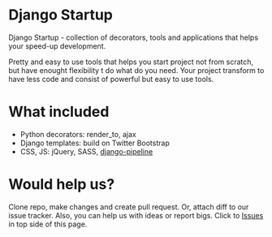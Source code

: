Django Startup
==============

Django Startup - collection of decorators, tools and applications that helps your speed-up development.

Pretty and easy to use tools that helps you start project not from scratch, but have enought flexibility t do what do you need. Your project transform to have less code and consist of powerful but easy to use tools.


What included
==========

* Python decorators: render_to, ajax
* Django templates: build on Twitter Bootstrap
* CSS, JS: jQuery, SASS, [django-pipeline](http://django-pipeline.readthedocs.org)


Would help us?
==========

Clone repo, make changes and create pull request. Or, attach diff to our issue tracker. Also, you can help us with ideas or report bigs. Click to [Issues](https://github.com/1st/django-startup/issues) in top side of this page.
